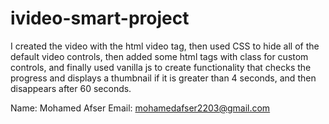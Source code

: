 # ivideo-smart-project
I created the video with the html video tag, then used CSS to hide all of the default video controls, then added some html tags with class for custom controls, and finally used vanilla js to create functionality that checks the progress and displays a thumbnail if it is greater than 4 seconds, and then disappears after 60 seconds.

Name: Mohamed Afser
Email: mohamedafser2203@gmail.com
